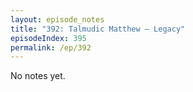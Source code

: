 ```yaml
---
layout: episode_notes
title: "392: Talmudic Matthew — Legacy"
episodeIndex: 395
permalink: /ep/392
---
```

No notes yet.
